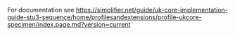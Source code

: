 For documentation see https://simplifier.net/guide/uk-core-implementation-guide-stu3-sequence/home/profilesandextensions/profile-ukcore-specimen/index.page.md?version=current 